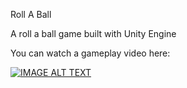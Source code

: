 Roll A Ball

A roll a ball game built with Unity Engine

You can watch a gameplay video here: 

[![IMAGE ALT TEXT](http://img.youtube.com/vi/SGt33lhCzZw/0.jpg)](http://www.youtube.com/watch?v=SGt33lhCzZw "Roll A Ball Gameplay")
